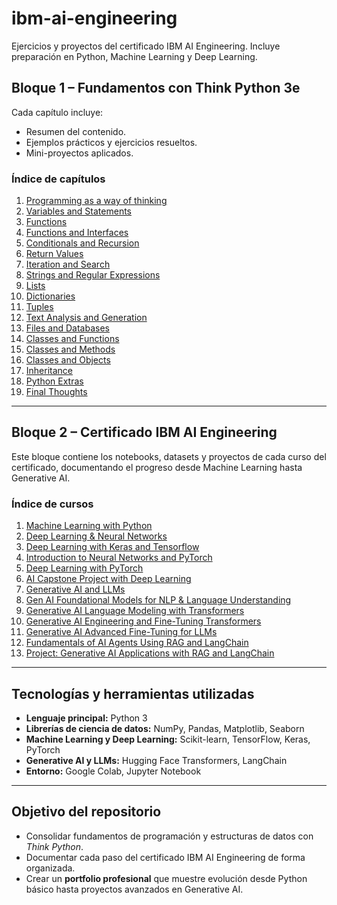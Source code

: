 # ibm-ai-engineering
Ejercicios y proyectos del certificado IBM AI Engineering. Incluye preparación en Python, Machine Learning y Deep Learning.
## **Bloque 1 – Fundamentos con Think Python 3e**

Cada capítulo incluye:
- Resumen del contenido.
- Ejemplos prácticos y ejercicios resueltos.
- Mini-proyectos aplicados.

### **Índice de capítulos**

1. [Programming as a way of thinking](00-ThinkPython/Cap01-Programming-Thinking)
2. [Variables and Statements](00-ThinkPython/Cap02-Variables-Statements)
3. [Functions](00-ThinkPython/Cap03-Functions)
4. [Functions and Interfaces](00-ThinkPython/Cap04-Functions-Interfaces)
5. [Conditionals and Recursion](00-ThinkPython/Cap05-Conditionals-Recursion)
6. [Return Values](00-ThinkPython/Cap06-Return-Values)
7. [Iteration and Search](00-ThinkPython/Cap07-Iteration-and-Search)
8. [Strings and Regular Expressions](00-ThinkPython/Cap08-Strings-and-Regular-Expressions)
9. [Lists](00-ThinkPython/Cap09-Lists)
10. [Dictionaries](00-ThinkPython/Cap10-Dictionaries)
11. [Tuples](00-ThinkPython/Cap11-Tuples)
12. [Text Analysis and Generation](00-ThinkPython/Cap12-Text-Analysis-and-Generation)
13. [Files and Databases](00-ThinkPython/Cap13-Files-and-Databases)
14. [Classes and Functions](00-ThinkPython/Cap14-Classes-and-Functions)
15. [Classes and Methods](00-ThinkPython/Cap15-Classes-and-Methods)
16. [Classes and Objects](00-ThinkPython/Cap16-Classes-and-Objects)
17. [Inheritance](00-ThinkPython/Cap17-Inheritance)
18. [Python Extras](00-ThinkPython/Cap18-Python-Extras)
19. [Final Thoughts](00-ThinkPython/Cap19-Final-Thoughts)

---

## **Bloque 2 – Certificado IBM AI Engineering**

Este bloque contiene los notebooks, datasets y proyectos de cada curso del certificado, documentando el progreso desde Machine Learning hasta Generative AI.

### **Índice de cursos**

1. [Machine Learning with Python](01-Machine-Learning-with-Python)
2. [Deep Learning & Neural Networks](02-Deep-Learning-Neural-Networks)
3. [Deep Learning with Keras and Tensorflow](03-Deep-Learning-Keras-Tensorflow)
4. [Introduction to Neural Networks and PyTorch](04-Intro-Neural-Network-PyTorch)
5. [Deep Learning with PyTorch](05-Deep-Learning-PyTorch)
6. [AI Capstone Project with Deep Learning](06-AI-Capstone-Project)
7. [Generative AI and LLMs](07-Generative-AI-LLMs)
8. [Gen AI Foundational Models for NLP & Language Understanding](08-GenAI-Foundational-Models)
9. [Generative AI Language Modeling with Transformers](09-Generative-AI-Transformers)
10. [Generative AI Engineering and Fine-Tuning Transformers](10-Generative-AI-Fine-Tuning)
11. [Generative AI Advanced Fine-Tuning for LLMs](11-Generative-AI-Advanced-Fine-Tuning)
12. [Fundamentals of AI Agents Using RAG and LangChain](12-AI-Agents-RAG-LangChain)
13. [Project: Generative AI Applications with RAG and LangChain](13-Project-Generative-AI-Applications)

---

## **Tecnologías y herramientas utilizadas**

- **Lenguaje principal:** Python 3  
- **Librerías de ciencia de datos:** NumPy, Pandas, Matplotlib, Seaborn  
- **Machine Learning y Deep Learning:** Scikit-learn, TensorFlow, Keras, PyTorch  
- **Generative AI y LLMs:** Hugging Face Transformers, LangChain  
- **Entorno:** Google Colab, Jupyter Notebook  

---

## **Objetivo del repositorio**

- Consolidar fundamentos de programación y estructuras de datos con *Think Python*.  
- Documentar cada paso del certificado IBM AI Engineering de forma organizada.  
- Crear un **portfolio profesional** que muestre evolución desde Python básico hasta proyectos avanzados en Generative AI.
